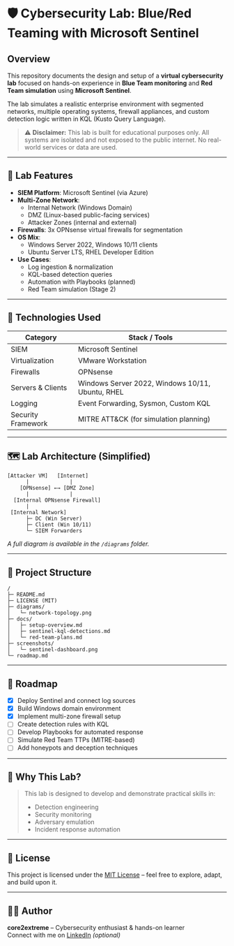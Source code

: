 # 🛡️ Cybersecurity Lab: Blue/Red Teaming with Microsoft Sentinel

## Overview

This repository documents the design and setup of a **virtual cybersecurity lab** focused on hands-on experience in **Blue Team monitoring** and **Red Team simulation** using **Microsoft Sentinel**.

The lab simulates a realistic enterprise environment with segmented networks, multiple operating systems, firewall appliances, and custom detection logic written in KQL (Kusto Query Language).

> ⚠️ **Disclaimer:** This lab is built for educational purposes only. All systems are isolated and not exposed to the public internet. No real-world services or data are used.

---

## 🧰 Lab Features

- **SIEM Platform**: Microsoft Sentinel (via Azure)
- **Multi-Zone Network**:
  - Internal Network (Windows Domain)
  - DMZ (Linux-based public-facing services)
  - Attacker Zones (internal and external)
- **Firewalls**: 3x OPNsense virtual firewalls for segmentation
- **OS Mix**:
  - Windows Server 2022, Windows 10/11 clients
  - Ubuntu Server LTS, RHEL Developer Edition
- **Use Cases**:
  - Log ingestion & normalization
  - KQL-based detection queries
  - Automation with Playbooks (planned)
  - Red Team simulation (Stage 2)

---

## 🔧 Technologies Used

| Category           | Stack / Tools                          |
|--------------------|-----------------------------------------|
| SIEM               | Microsoft Sentinel                      |
| Virtualization     | VMware Workstation                      |
| Firewalls          | OPNsense                                |
| Servers & Clients  | Windows Server 2022, Windows 10/11, Ubuntu, RHEL |
| Logging            | Event Forwarding, Sysmon, Custom KQL    |
| Security Framework | MITRE ATT&CK (for simulation planning) |

---

## 🗺️ Lab Architecture (Simplified)

```
[Attacker VM]   [Internet]
      |             |
    [OPNsense] ←→ [DMZ Zone]
      |             |
  [Internal OPNsense Firewall]
      |
 [Internal Network]
      ├─ DC (Win Server)
      ├─ Client (Win 10/11)
      └─ SIEM Forwarders
```

_A full diagram is available in the `/diagrams` folder._

---

## 📄 Project Structure

```
/
├─ README.md
├─ LICENSE (MIT)
├─ diagrams/
│   └─ network-topology.png
├─ docs/
│   ├─ setup-overview.md
│   ├─ sentinel-kql-detections.md
│   └─ red-team-plans.md
├─ screenshots/
│   └─ sentinel-dashboard.png
└─ roadmap.md
```

---

## 🚀 Roadmap

- [x] Deploy Sentinel and connect log sources
- [x] Build Windows domain environment
- [x] Implement multi-zone firewall setup
- [ ] Create detection rules with KQL
- [ ] Develop Playbooks for automated response
- [ ] Simulate Red Team TTPs (MITRE-based)
- [ ] Add honeypots and deception techniques

---

## 🧠 Why This Lab?

> This lab is designed to develop and demonstrate practical skills in:
> - Detection engineering
> - Security monitoring
> - Adversary emulation
> - Incident response automation

---

## 📜 License

This project is licensed under the [MIT License](./LICENSE) – feel free to explore, adapt, and build upon it.

---

## 🙋‍♂️ Author

**core2extreme** – Cybersecurity enthusiast & hands-on learner  
Connect with me on [LinkedIn](https://www.linkedin.com/in/YOUR-PROFILE) *(optional)*
